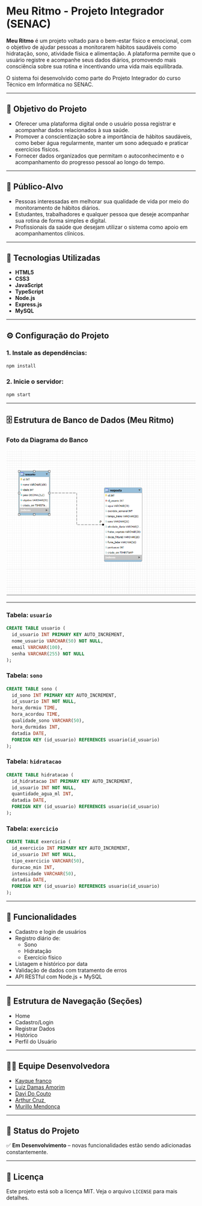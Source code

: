 #  Meu Ritmo - Projeto Integrador (SENAC)

**Meu Ritmo** é um projeto voltado para o bem-estar físico e emocional, com o objetivo de ajudar pessoas a monitorarem hábitos saudáveis como hidratação, sono, atividade física e alimentação. A plataforma permite que o usuário registre e acompanhe seus dados diários, promovendo mais consciência sobre sua rotina e incentivando uma vida mais equilibrada.

O sistema foi desenvolvido como parte do Projeto Integrador do curso Técnico em Informática no SENAC.

---

## 🎯 Objetivo do Projeto

- Oferecer uma plataforma digital onde o usuário possa registrar e acompanhar dados relacionados à sua saúde.
- Promover a conscientização sobre a importância de hábitos saudáveis, como beber água regularmente, manter um sono adequado e praticar exercícios físicos.
- Fornecer dados organizados que permitam o autoconhecimento e o acompanhamento do progresso pessoal ao longo do tempo.

---

## 👥 Público-Alvo

- Pessoas interessadas em melhorar sua qualidade de vida por meio do monitoramento de hábitos diários.
- Estudantes, trabalhadores e qualquer pessoa que deseje acompanhar sua rotina de forma simples e digital.
- Profissionais da saúde que desejam utilizar o sistema como apoio em acompanhamentos clínicos.

---

## 🚀 Tecnologias Utilizadas

- **HTML5**
- **CSS3**
- **JavaScript**
- **TypeScript**
- **Node.js**
- **Express.js**
- **MySQL**


---

## ⚙️ Configuração do Projeto

### 1. Instale as dependências:

```bash
npm install
```



### 2. Inicie o servidor:

```bash
npm start
```

---



## 🗄️ Estrutura de Banco de Dados (Meu Ritmo)
### Foto  da Diagrama do Banco


<img src="back-end/img/diagrama.png">

---
### Tabela: `usuario`

```sql
CREATE TABLE usuario (
  id_usuario INT PRIMARY KEY AUTO_INCREMENT,
  nome_usuario VARCHAR(50) NOT NULL,
  email VARCHAR(100),
  senha VARCHAR(255) NOT NULL
);
```

### Tabela: `sono`

```sql
CREATE TABLE sono (
  id_sono INT PRIMARY KEY AUTO_INCREMENT,
  id_usuario INT NOT NULL,
  hora_dormiu TIME,
  hora_acordou TIME,
  qualidade_sono VARCHAR(50),
  hora_durmidas INT,
  datadia DATE,
  FOREIGN KEY (id_usuario) REFERENCES usuario(id_usuario)
);
```

### Tabela: `hidratacao`

```sql
CREATE TABLE hidratacao (
  id_hidratacao INT PRIMARY KEY AUTO_INCREMENT,
  id_usuario INT NOT NULL,
  quantidade_agua_ml INT,
  datadia DATE,
  FOREIGN KEY (id_usuario) REFERENCES usuario(id_usuario)
);
```

### Tabela: `exercicio`

```sql
CREATE TABLE exercicio (
  id_exercicio INT PRIMARY KEY AUTO_INCREMENT,
  id_usuario INT NOT NULL,
  tipo_exercicio VARCHAR(50),
  duracao_min INT,
  intensidade VARCHAR(50),
  datadia DATE,
  FOREIGN KEY (id_usuario) REFERENCES usuario(id_usuario)
);
```

---

## 📌 Funcionalidades

- Cadastro e login de usuários
- Registro diário de:
  - Sono
  - Hidratação
  - Exercício físico
- Listagem e histórico por data
- Validação de dados com tratamento de erros
- API RESTful com Node.js + MySQL

---

## 🧹 Estrutura de Navegação (Seções)

- Home
- Cadastro/Login
- Registrar Dados
- Histórico
- Perfil do Usuário

---

## 👨‍💼 Equipe Desenvolvedora

- [Kayque franco](https://github.com/kayqueFranco)
- [Luiz Damas Amorim](https://github.com/LuizDamasAmorim)
- [Davi Do Couto](https://github.com/Davicouto530)
- [Arthur Cruz ](https://github.com/arthurcruzalves)
- [Murillo Mendonça](https://github.com/mmendoncamascarenha)

---

## 📄 Status do Projeto

✅ **Em Desenvolvimento** – novas funcionalidades estão sendo adicionadas constantemente.

---

## 📃 Licença

Este projeto está sob a licença MIT. Veja o arquivo `LICENSE` para mais detalhes.

